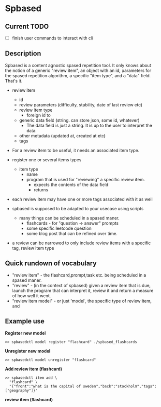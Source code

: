 # Spbased

## Current TODO

- [ ] finish user commands to interact with cli

## Description


Spbased is a content agnostic spased repetition tool. It only knows about the notion of a
generic "review item", an object with an id, parameters for the spased repetition algorithm,
a specific "item type", and a "data" field. That's it. 

- review item
  - id
  - review parameters (difficulty, stability, date of last review etc)
  - review item type
    - foreign id to 
  - generic data field (string. can store json, some id, whatever)
    - The data field is just a string. It is up to the user to interpret the data.
  - other metadata (updated at, created at etc)
  - tags

- For a review item to be useful, it needs an associated item type.

- register one or several items types
  - item type
    - name
    - program that is used for "reviewing" a specific review item.
      - expects the contents of the data field
      - returns 

- each review item may have one or more tags associated with it as well

- spbased is supposed to be adapted to your usecase using scripts
  - many things can be scheduled in a spased maner.
    - flashcards - for "question -> answer" prompts
    - some specific leetcode question
    - some blog post that can be refined over time.

- a review can be narrowed to only include review items with a specific tag, review item type


## Quick rundown of vocabulary

- "review item" - the flashcard,prompt,task etc. being scheduled in a spased maner.
- "review" - (in the context of spbased) given a review item that is due, launch the program that can interpret it, review it and return a measure of how well it went.
- "review item model" - or just 'model', the specific type of review item, and 

## Example use

**Register new model**
```
>> spbasedctl model register "flashcard" ./spbased_flashcards
```

**Unregister new model**
```
>> spbasedctl model unregister "flashcard"
```

**Add review item (flashcard)**
```
>> spbasedctl item add \
  "flashcard" \
  "{"front":"what is the capital of sweden","back":"stockholm","tags":["geography"]}"
```

**review item (flashcard)**
